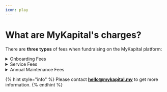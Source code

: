 ```yaml
---
icon: play
---
```


# What are MyKapital's charges?

There are **three types** of fees when fundraising on the MyKapital platform:

<details>

<summary>Onboarding Fees</summary>

Charged for onboarding your scheme profile and subscribing to the schemes.

</details>

<details>

<summary>Service Fees</summary>

Charged upon each successful fundraising transaction.

</details>

<details>

<summary>Annual Maintenance Fees</summary>

Payable starting from the second year and onwards.

</details>

{% hint style="info" %}
Please contact **hello@mykapital.my** to get more information.
{% endhint %}
